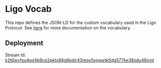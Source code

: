 # Ligo Vocab

This repo defines the JSON-LD for the custom vocabulary used in the Ligo Protocol. See [here](https://ligo-book.codyhatfield.me/Reference/Vocabulary/LigoAgreement) for more documentation on the vocabulary.

## Deployment

Stream Id: [k2t6wyfsu4pg1jk6ce2pktx68g9pdir43moy0xppwtk5dg577ke38zdu48iynt](https://cerscan.com/testnet-clay/stream/k2t6wyfsu4pg1jk6ce2pktx68g9pdir43moy0xppwtk5dg577ke38zdu48iynt)
